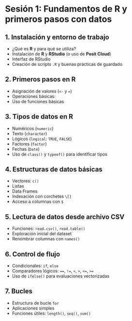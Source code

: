 # Sesión 1: Fundamentos de R y primeros pasos con datos



## 1\. Instalación y entorno de trabajo

* ¿Qué es **R** y para qué se utiliza?
* Instalación de **R** y **RStudio** (o uso de **Posit Cloud**)
* Interfaz de RStudio
* Creación de scripts `.R` y buenas prácticas de guardado



## 2\. Primeros pasos en R

* Asignación de valores (`<-` y `=`)
* Operaciones básicas:
* Uso de funciones básicas



## 3\. Tipos de datos en R

* Numéricos (`numeric`)
* Texto (`character`)
* Lógicos (`logical`: `TRUE`, `FALSE`)
* Factores (`factor`)
* Fechas (`Date`)
* Uso de `class()` y `typeof()` para identificar tipos



## 4\. Estructuras de datos básicas

* Vectores: `c()`
* Listas
* Data Frames
* Indexación con corchetes `\[]`
* Acceso a columnas con `$`



## 5\. Lectura de datos desde archivo CSV

* Funciones: `read.csv()`, `read.table()`
* Exploración inicial del dataset
* Renombrar columnas con `names()`



## 6\. Control de flujo

* Condicionales: `if`, `else`
* Comparadores lógicos: `==`, `!=`, `<`, `>`, `<=`, `>=`
* Uso de `ifelse()` para evaluaciones vectorizadas



## 7\. Bucles

* Estructura de bucle `for`
* Aplicaciones simples
* Funciones útiles: `length()`, `seq()`, `sum()`
